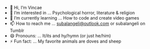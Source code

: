 - 👋 Hi, I’m Vincae
- 👀 I’m interested in ... Psychological horror, literature & religion
- 🌱 I’m currently learning ... How to code and create video games
- 📫 How to reach me ... subalangeli@outlook.com or subalangeli on Tumblr
- 😄 Pronouns: ... It/its and hy/hymn (or just he/him)
- ⚡ Fun fact: ... My favorite animals are doves and sheep

<!---
subalangeli/subalangeli is a ✨ special ✨ repository because its `README.md` (this file) appears on your GitHub profile.
You can click the Preview link to take a look at your changes.
--->
